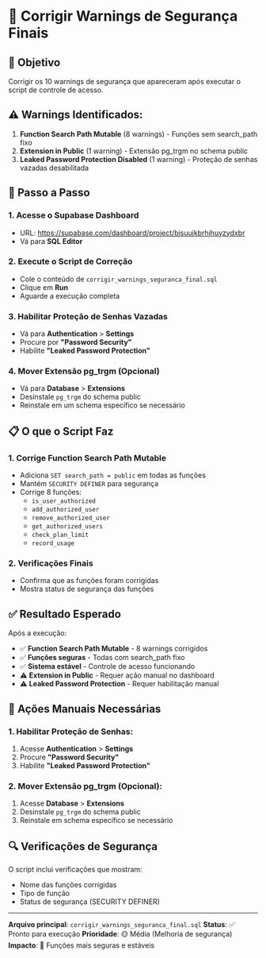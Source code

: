 # 🔐 Corrigir Warnings de Segurança Finais

## 🎯 **Objetivo**
Corrigir os 10 warnings de segurança que apareceram após executar o script de controle de acesso.

## ⚠️ **Warnings Identificados:**
1. **Function Search Path Mutable** (8 warnings) - Funções sem search_path fixo
2. **Extension in Public** (1 warning) - Extensão pg_trgm no schema public
3. **Leaked Password Protection Disabled** (1 warning) - Proteção de senhas vazadas desabilitada

## 🔧 **Passo a Passo**

### 1. Acesse o Supabase Dashboard
- URL: https://supabase.com/dashboard/project/bjsuujkbrhjhuyzydxbr
- Vá para **SQL Editor**

### 2. Execute o Script de Correção
- Cole o conteúdo de `corrigir_warnings_seguranca_final.sql`
- Clique em **Run**
- Aguarde a execução completa

### 3. Habilitar Proteção de Senhas Vazadas
- Vá para **Authentication** > **Settings**
- Procure por **"Password Security"**
- Habilite **"Leaked Password Protection"**

### 4. Mover Extensão pg_trgm (Opcional)
- Vá para **Database** > **Extensions**
- Desinstale `pg_trgm` do schema public
- Reinstale em um schema específico se necessário

## 📋 **O que o Script Faz**

### **1. Corrige Function Search Path Mutable**
- Adiciona `SET search_path = public` em todas as funções
- Mantém `SECURITY DEFINER` para segurança
- Corrige 8 funções:
  - `is_user_authorized`
  - `add_authorized_user`
  - `remove_authorized_user`
  - `get_authorized_users`
  - `check_plan_limit`
  - `record_usage`

### **2. Verificações Finais**
- Confirma que as funções foram corrigidas
- Mostra status de segurança das funções

## ✅ **Resultado Esperado**

Após a execução:
- ✅ **Function Search Path Mutable** - 8 warnings corrigidos
- ✅ **Funções seguras** - Todas com search_path fixo
- ✅ **Sistema estável** - Controle de acesso funcionando
- ⚠️ **Extension in Public** - Requer ação manual no dashboard
- ⚠️ **Leaked Password Protection** - Requer habilitação manual

## 🚨 **Ações Manuais Necessárias**

### **1. Habilitar Proteção de Senhas:**
1. Acesse **Authentication** > **Settings**
2. Procure **"Password Security"**
3. Habilite **"Leaked Password Protection"**

### **2. Mover Extensão pg_trgm (Opcional):**
1. Acesse **Database** > **Extensions**
2. Desinstale `pg_trgm` do schema public
3. Reinstale em schema específico se necessário

## 🔍 **Verificações de Segurança**

O script inclui verificações que mostram:
- Nome das funções corrigidas
- Tipo de função
- Status de segurança (SECURITY DEFINER)

---

**Arquivo principal**: `corrigir_warnings_seguranca_final.sql`
**Status**: ✅ Pronto para execução
**Prioridade**: 🟡 Média (Melhoria de segurança)
**Impacto**: 🔐 Funções mais seguras e estáveis
